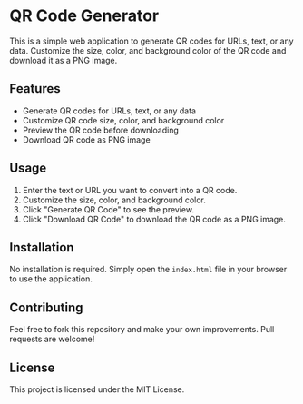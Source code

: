 # QR Code Generator

This is a simple web application to generate QR codes for URLs, text, or any data. Customize the size, color, and background color of the QR code and download it as a PNG image.

## Features

- Generate QR codes for URLs, text, or any data
- Customize QR code size, color, and background color
- Preview the QR code before downloading
- Download QR code as PNG image

## Usage

1. Enter the text or URL you want to convert into a QR code.
2. Customize the size, color, and background color.
3. Click "Generate QR Code" to see the preview.
4. Click "Download QR Code" to download the QR code as a PNG image.

## Installation

No installation is required. Simply open the `index.html` file in your browser to use the application.

## Contributing

Feel free to fork this repository and make your own improvements. Pull requests are welcome!

## License

This project is licensed under the MIT License.
